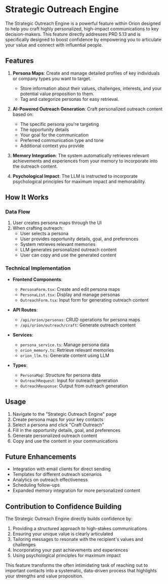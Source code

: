 # Strategic Outreach Engine

The Strategic Outreach Engine is a powerful feature within Orion designed to help you craft highly personalized, high-impact communications to key decision-makers. This feature directly addresses PRD 5.13 and is specifically designed to boost confidence by empowering you to articulate your value and connect with influential people.

## Features

1. **Persona Maps**: Create and manage detailed profiles of key individuals or company types you want to target.
   - Store information about their values, challenges, interests, and your potential value proposition to them.
   - Tag and categorize personas for easy retrieval.

2. **AI-Powered Outreach Generation**: Craft personalized outreach content based on:
   - The specific persona you're targeting
   - The opportunity details
   - Your goal for the communication
   - Preferred communication type and tone
   - Additional context you provide

3. **Memory Integration**: The system automatically retrieves relevant achievements and experiences from your memory to incorporate into the outreach content.

4. **Psychological Impact**: The LLM is instructed to incorporate psychological principles for maximum impact and memorability.

## How It Works

### Data Flow

1. User creates persona maps through the UI
2. When crafting outreach:
   - User selects a persona
   - User provides opportunity details, goal, and preferences
   - System retrieves relevant memories
   - LLM generates personalized outreach content
   - User can copy and use the generated content

### Technical Implementation

- **Frontend Components**:
  - `PersonaForm.tsx`: Create and edit persona maps
  - `PersonaList.tsx`: Display and manage personas
  - `OutreachForm.tsx`: Input form for generating outreach content

- **API Routes**:
  - `/api/orion/personas`: CRUD operations for persona maps
  - `/api/orion/outreach/craft`: Generate outreach content

- **Services**:
  - `persona_service.ts`: Manage persona data
  - `orion_memory.ts`: Retrieve relevant memories
  - `orion_llm.ts`: Generate content using LLM

- **Types**:
  - `PersonaMap`: Structure for persona data
  - `OutreachRequest`: Input for outreach generation
  - `OutreachResponse`: Output from outreach generation

## Usage

1. Navigate to the "Strategic Outreach Engine" page
2. Create persona maps for your key contacts
3. Select a persona and click "Craft Outreach"
4. Fill in the opportunity details, goal, and preferences
5. Generate personalized outreach content
6. Copy and use the content in your communications

## Future Enhancements

- Integration with email clients for direct sending
- Templates for different outreach scenarios
- Analytics on outreach effectiveness
- Scheduling follow-ups
- Expanded memory integration for more personalized content

## Contribution to Confidence Building

The Strategic Outreach Engine directly builds confidence by:

1. Providing a structured approach to high-stakes communications
2. Ensuring your unique value is clearly articulated
3. Tailoring messages to resonate with the recipient's values and challenges
4. Incorporating your past achievements and experiences
5. Using psychological principles for maximum impact

This feature transforms the often intimidating task of reaching out to important contacts into a systematic, data-driven process that highlights your strengths and value proposition.